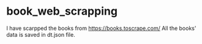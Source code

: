 # book_web_scrapping

I have scarpped the books from https://books.toscrape.com/
All the books' data is saved in dt.json file.
